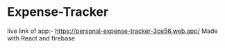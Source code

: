 # Expense-Tracker


  live link of app:- https://personal-expense-tracker-3ce56.web.app/
  Made with React and firebase
